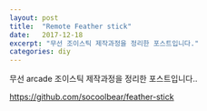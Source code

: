 ```yaml
---
layout: post
title:  "Remote Feather stick"
date:   2017-12-18
excerpt: "무선 조이스틱 제작과정을 정리한 포스트입니다."
categories: diy
---
```


무선 arcade 조이스틱 제작과정을 정리한 포스트입니다..


https://github.com/socoolbear/feather-stick
